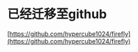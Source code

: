 # 已经迁移至github #
[https://github.com/hypercube1024/firefly](https://github.com/hypercube1024/firefly)<br />